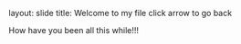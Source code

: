 layout: slide
title: Welcome to my file
click arrow to go back

How have you been all this while!!!
